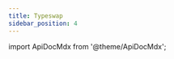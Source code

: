 ```yaml
---
title: Typeswap
sidebar_position: 4
---
```


import ApiDocMdx from '@theme/ApiDocMdx';

<ApiDocMdx id="typeswap-api" />
